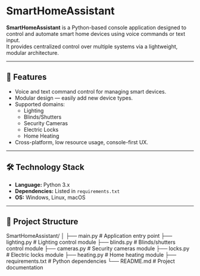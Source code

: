 # SmartHomeAssistant

**SmartHomeAssistant** is a Python-based console application designed to control and automate smart home devices using voice commands or text input.  
It provides centralized control over multiple systems via a lightweight, modular architecture.

---

## 🚀 Features

- Voice and text command control for managing smart devices.
- Modular design — easily add new device types.
- Supported domains:
  - Lighting
  - Blinds/Shutters
  - Security Cameras
  - Electric Locks
  - Home Heating
- Cross-platform, low resource usage, console-first UX.

---

## 🛠 Technology Stack

- **Language:** Python 3.x  
- **Dependencies:** Listed in `requirements.txt`  
- **OS:** Windows, Linux, macOS  

---

## 📂 Project Structure

SmartHomeAssistant/
│
├── main.py # Application entry point
├── lighting.py # Lighting control module
├── blinds.py # Blinds/shutters control module
├── cameras.py # Security cameras module
├── locks.py # Electric locks module
├── heating.py # Home heating module
├── requirements.txt # Python dependencies
└── README.md # Project documentation
